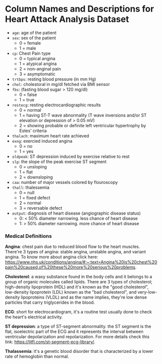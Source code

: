 # Column Names and Descriptions for Heart Attack Analysis Dataset
* `age`: age of the patient
* `sex`: sex of the patient
    - 0 = female
    - 1 = male
* `cp`: Chest Pain type
    - 0 = typical angina
    - 1 = atypical angina
    - 2 = non-anginal pain
    - 3 = asymptomatic
* `trtbps`: resting blood pressure (in mm Hg)
* `chol`: cholestoral in mg/dl fetched via BMI sensor
* `fbs`: (fasting blood sugar > 120 mg/dl)
    - 0 = false
    - 1 = true
* `restecg`: resting electrocardiographic results
    - 0 = normal
    - 1 = having ST-T wave abnormality (T wave inversions and/or ST elevation or depression of > 0.05 mV)
    - 2 = showing probable or definite left ventricular hypertrophy by Estes' criteria
* `thalach`: maximum heart rate achieved
* `exng`: exercied induced angina
    - 0 = no
    - 1 = yes
* `oldpeak`: ST depression induced by exercise relative to rest
* `slp`: the slope of the peak exercise ST segment
    - 0 = unsloping
    - 1 = flat
    - 2 = downsloping
* `caa`: number of major vessels colored by flouroscopy
* `thall`: thalessemia
    - 0 = null
    - 1 = fixed defect
    - 2 = normal
    - 3 = reversable defect
* `output`: diagnosis of heart disease (angiographic disease status)
    - 0: < 50% diameter narrowing. less chance of heart disease
    - 1: > 50% diameter narrowing. more chance of heart disease

### Medical Definitions
<b>Angina</b>: chest pain due to reduced blood flow to the heart muscles. There're 3 types of angina: stable angina, unstable angina, and variant angina. To know more about angina click here: https://www.nhs.uk/conditions/angina/#:~:text=Angina%20is%20chest%20pain%20caused,of%20these%20more%20serious%20problems.

<b>Cholesterol</b>: a waxy substance found in the body cells and it belongs to a group of organic molecules called lipids. There are 3 types of cholesterol; high-density lipoprotein (HDL) and it's known as the "good cholesterol", low-density lipoprotein (LDL) known as the "bad cholesterol", and very-low-density lipoproteins (VLDL) and as the name implies, they're low dense particles that carry triglycerides in the blood.

<b>ECG</b>: short for electrocardiogram, it's a routine test usually done to check the heart's electrical activity.

<b>ST depression</b>: a type of ST-segment abnormality. the ST segment is the flat, isoelectric part of the ECG and it represents the interval between ventricular depolarization and repolarization. For more details check this link: https://litfl.com/st-segment-ecg-library/.

<b>Thalassemia</b>: it's a genetic blood disorder that is characterized by a lower rate of hemoglobin than normal.